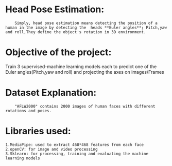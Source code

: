 # Head Pose Estimation:
        Simply, head pose estimation means detecting the position of a human in the image by detecting the  heads **Euler angles**; Pitch,yaw and roll,They define the object's rotation in 3D environment.
        
# Objective of the project:
   
   Train 3 supervised-machine learning models each to predict one of the Euler angles(Pitch,yaw and roll) and projecting the axes on images/Frames

# Dataset Explanation:
				
        "AFLW2000" contains 2000 images of human faces with different rotations and poses.

# Libraries used:
    
    1.MediaPipe: used to extract 468*468 features from each face
    2.openCV: for image and video processing
    3.Sklearn: for processing, training and evaluating the machine learning models
        
				
				
